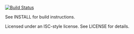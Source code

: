 [![Build Status](https://travis-ci.org/kinetiknz/nestegg.svg?branch=master)](https://travis-ci.org/kinetiknz/nestegg)

See INSTALL for build instructions.

Licensed under an ISC-style license.  See LICENSE for details.
